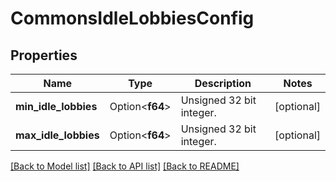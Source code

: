 # CommonsIdleLobbiesConfig

## Properties

Name | Type | Description | Notes
------------ | ------------- | ------------- | -------------
**min_idle_lobbies** | Option<**f64**> | Unsigned 32 bit integer. | [optional]
**max_idle_lobbies** | Option<**f64**> | Unsigned 32 bit integer. | [optional]

[[Back to Model list]](../README.md#documentation-for-models) [[Back to API list]](../README.md#documentation-for-api-endpoints) [[Back to README]](../README.md)


